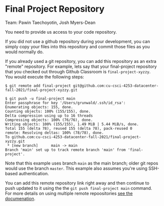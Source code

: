 # Final Project Repository

Team: Pawin Taechoyotin, Josh Myers-Dean

You need to provide us access to your code repository.

If you did not use a github repository during your development, you can simply copy your files into this repository and commit those files as you would normally do.

If you already used a git repository, you can add this repository as an extra "remote" repository. For example, lets say that your final-project repository that you checked out through Github Classroom is `final-project-xyzzy`. You would execute the following steps:

```
$ git remote add final-project git@github.com:cu-csci-4253-datacenter-fall-2021/final-project-xyzzy.git

$ git push -u final-project main
Enter passphrase for key '/Users/grunwald/.ssh/id_rsa':
Enumerating objects: 155, done.
Counting objects: 100% (155/155), done.
Delta compression using up to 16 threads
Compressing objects: 100% (76/76), done.
Writing objects: 100% (155/155), 1.49 MiB | 5.44 MiB/s, done.
Total 155 (delta 78), reused 155 (delta 78), pack-reused 0
remote: Resolving deltas: 100% (78/78), done.
To github.com:cu-csci-4253-datacenter-fall-2021/final-project-xyzzy.git
 * [new branch]      main -> main
Branch 'main' set up to track remote branch 'main' from 'final-project'.
```

Note that this example uses branch `main` as the main branch; older git repos would use the branch `master`. This example also assumes you're using SSH-based authentication.

You can add this remote repository link right away and then continue to push updated to it using the the `git push final-project main` command. For more details on using multiple remote repoositories [see the documenation](https://git-scm.com/book/ms/v2/Git-Basics-Working-with-Remotes).

